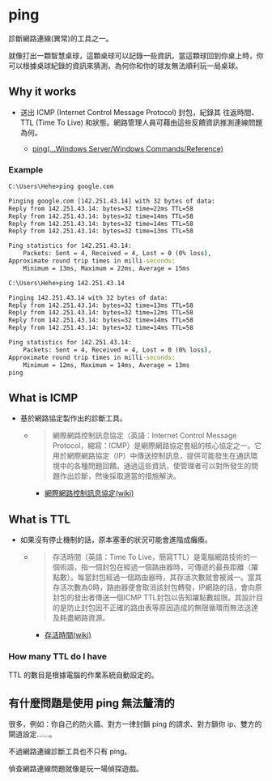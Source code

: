 # ping

診斷網路連線(異常)的工具之一。

就像打出一顆智慧桌球，這顆桌球可以記錄一些資訊，當這顆球回到你桌上時，你可以根據桌球紀錄的資訊來猜測，為何你和你的球友無法順利玩一局桌球。


## Why it works 

* 送出 ICMP (Internet Control Message Protocol) 封包，紀錄其 往返時間、TTL (Time To Live) 和狀態。網路管理人員可藉由這些反饋資訊推測連線問題為何。

    * [ping(...Windows Server/Windows Commands/Reference)](https://learn.microsoft.com/en-us/windows-server/administration/windows-commands/ping)

### Example

```cmd
C:\Users\Hehe>ping google.com

Pinging google.com [142.251.43.14] with 32 bytes of data:
Reply from 142.251.43.14: bytes=32 time=22ms TTL=58
Reply from 142.251.43.14: bytes=32 time=14ms TTL=58
Reply from 142.251.43.14: bytes=32 time=14ms TTL=58
Reply from 142.251.43.14: bytes=32 time=13ms TTL=58

Ping statistics for 142.251.43.14:
    Packets: Sent = 4, Received = 4, Lost = 0 (0% loss),
Approximate round trip times in milli-seconds:
    Minimum = 13ms, Maximum = 22ms, Average = 15ms

C:\Users\Hehe>ping 142.251.43.14

Pinging 142.251.43.14 with 32 bytes of data:
Reply from 142.251.43.14: bytes=32 time=13ms TTL=58
Reply from 142.251.43.14: bytes=32 time=12ms TTL=58
Reply from 142.251.43.14: bytes=32 time=14ms TTL=58
Reply from 142.251.43.14: bytes=32 time=14ms TTL=58

Ping statistics for 142.251.43.14:
    Packets: Sent = 4, Received = 4, Lost = 0 (0% loss),
Approximate round trip times in milli-seconds:
    Minimum = 12ms, Maximum = 14ms, Average = 13ms
ping 
```


## What is ICMP

* 基於網路協定製作出的診斷工具。

    * > 網際網路控制訊息協定（英語：Internet Control Message Protocol，縮寫：ICMP）是網際網路協定套組的核心協定之一。它用於網際網路協定（IP）中傳送控制訊息，提供可能發生在通訊環境中的各種問題回饋。通過這些資訊，使管理者可以對所發生的問題作出診斷，然後採取適當的措施解決。

        * [網際網路控制訊息協定(wiki)](https://zh.m.wikipedia.org/zh-tw/%E4%BA%92%E8%81%94%E7%BD%91%E6%8E%A7%E5%88%B6%E6%B6%88%E6%81%AF%E5%8D%8F%E8%AE%AE?fbclid=IwAR3NDB26ISSNhXoqHiEBG1Xta_RmzNQUw-kb09vJEvYmc16uNltjFYMhgxc)


## What is TTL

* 如果沒有停止機制的話，原本塞車的狀況可能會進階成癱瘓。

    * > 存活時間（英語：Time To Live，簡寫TTL）是電腦網路技術的一個術語，指一個封包在經過一個路由器時，可傳遞的最長距離（躍點數）。每當封包經過一個路由器時，其存活次數就會被減一。當其存活次數為0時，路由器便會取消該封包轉發，IP網路的話，會向原封包的發出者傳送一個ICMP TTL封包以告知躍點數超限。其設計目的是防止封包因不正確的路由表等原因造成的無限循環而無法送達及耗盡網路資源。

        * [存活時間(wiki)](https://zh.m.wikipedia.org/wiki/%E5%AD%98%E6%B4%BB%E6%99%82%E9%96%93?fbclid=IwAR0IjZbWeoSkWrh-Zb7Qfx83xfMNOxXGA4WEiQH5ufgaypYBkFLpCiFfmR0)


### How many TTL do I have

TTL 的數目是根據電腦的作業系統自動設定的。


## 有什麼問題是使用 ping 無法釐清的

很多，例如：你自己的防火牆、對方一律封鎖 ping 的請求、對方鎖你 ip、雙方的閘道設定......。

不過網路連線診斷工具也不只有 ping。

偵查網路連線問題就像是玩一場偵探遊戲。